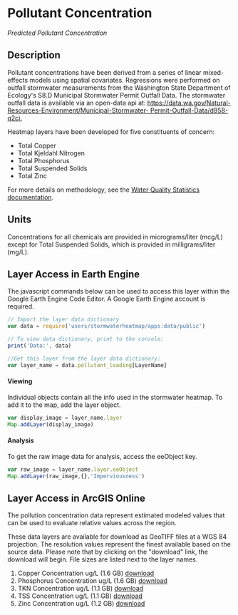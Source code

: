 Pollutant Concentration
================

*Predicted Pollutant Concentration*

## Description

Pollutant concentrations have been derived from a series of linear mixed-effects models using spatial covariates. Regressions were performed on outfall stormwater measurements from the Washington State Department of Ecology's S8.D Municipal Stormwater Permit Outfall Data. The stormwater outfall data is available via an open-data api at: [<https://data.wa.gov/Natural-Resources-Environment/Municipal-Stormwater-> Permit-Outfall-Data/d958-q2ci.](https://data.wa.gov/Natural-Resources-Environment/Municipal-Stormwater-%20Permit-Outfall-Data/d958-q2ci.%20)

Heatmap layers have been developed for five constituents of concern:

-   Total Copper
-   Total Kjeldahl Nitrogen
-   Total Phosphorus
-   Total Suspended Solids
-   Total Zinc

For more details on methodology, see the [Water Quality Statistics documentation](/docs/Technical%20Reference/Components/Water%20Quality%20Statistics).

## Units 
Concentrations for all chemicals are provided in micrograms/liter (mcg/L) except for Total Suspended Solids, which is provided in milligrams/liter (mg/L). 

## Layer Access in Earth Engine

The javascript commands below can be used to access this layer within the Google Earth Engine Code Editor. A Google Earth Engine account is required.

``` javascript
// Import the layer data dictionary 
var data = require('users/stormwaterheatmap/apps:data/public')

// To view data dictionary, print to the console: 
print('Data:', data)

//Get this layer from the layer data dictionary: 
var layer_name = data.pollutant_loading[LayerName]
```

#### Viewing

Individual objects contain all the info used in the stormwater heatmap. To add it to the map, add the layer object.

``` javascript
var display_image = layer_name.layer 
Map.addLayer(display_image)
```

#### Analysis

To get the raw image data for analysis, access the eeObject key.

``` javascript
var raw_image = layer_name.layer.eeObject 
Map.addLayer(raw_image,{},'Imperviousness')
```

## Layer Access in ArcGIS Online

The pollution concentration data represent estimated modeled values that can be used to evaluate relative values across the region.

These data layers are available for download as GeoTIFF files at a WGS 84 projection. The resolution values represent the finest available based on the source data. Please note that by clicking on the "download" link, the download will begin. File sizes are listed next to the layer names.

1. Copper Concentration ug/L (1.6 GB) [download](https://storage.googleapis.com/live_data_layers/rasters/Total_Copper_Concentration.tif)
2. Phosphorus Concentration ug/L (1.6 GB) [download](https://storage.googleapis.com/live_data_layers/rasters/Total_Phosphorus_Concentration.tif)
3. TKN Concentration ug/L (1.1 GB) [download](https://storage.googleapis.com/live_data_layers/rasters/Total_Kjeldahl_Nitrogen_Concentration.tif)
4. TSS Concentration ug/L (1.1 GB) [download](https://storage.googleapis.com/live_data_layers/rasters/Total_Suspended_Solids_Concentration.tif)
5. Zinc Concentration ug/L (1.2 GB) [download](https://storage.googleapis.com/live_data_layers/rasters/Total_Zinc_Concentration.tif)
